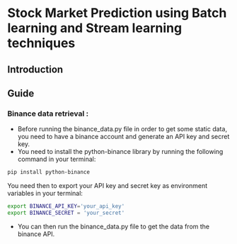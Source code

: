 # Stock Market Prediction using Batch learning and Stream learning techniques

## Introduction

## Guide 

### Binance data retrieval : 
- Before running the binance_data.py file in order to get some static data, you need to have a binance account and generate an API key and secret key.
- You need to install the python-binance library by running the following command in your terminal:
```bash
pip install python-binance
```
You need then to export your API key and secret key as environment variables in your terminal:
```bash
export BINANCE_API_KEY='your_api_key'
export BINANCE_SECRET = 'your_secret'
```
- You can then run the binance_data.py file to get the data from the binance API.
